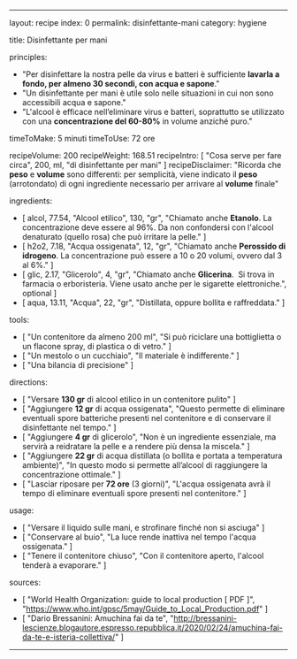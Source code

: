 ---

layout: recipe
index: 0
permalink: disinfettante-mani
category: hygiene

title: Disinfettante per mani

principles:
  - "Per disinfettare la nostra pelle da virus e batteri è sufficiente <strong>lavarla a fondo, per almeno 30 secondi, con acqua e sapone</strong>."
  - "Un disinfettante per mani è utile solo nelle situazioni in cui non sono accessibili acqua e sapone."
  - "L'alcool è efficace nell’eliminare virus e batteri, soprattutto se utilizzato con una <strong>concentrazione del 60-80%</strong> in volume anziché puro."

timeToMake: 5 minuti
timeToUse: 72 ore

recipeVolume: 200
recipeWeight: 168.51
recipeIntro: [ "Cosa serve per fare circa", 200, ml, "di disinfettante per mani" ]
recipeDisclaimer: "Ricorda che <strong>peso</strong> e <strong>volume</strong> sono differenti: per semplicità, viene indicato il <strong>peso</strong> (arrotondato) di ogni ingrediente necessario per arrivare al <strong>volume</strong> finale"

ingredients:
  - [ alcol, 77.54, "Alcool etilico", 130, "gr", "Chiamato anche <strong>Etanolo</strong>. La concentrazione deve essere al 96%. Da non confondersi con l'alcool denaturato (quello rosa) che può irritare la pelle." ]
  - [ h2o2, 7.18, "Acqua ossigenata", 12, "gr", "Chiamato anche <strong>Perossido di idrogeno</strong>. La concentrazione può essere a 10 o 20 volumi, ovvero dal 3 al 6%." ]
  - [ glic, 2.17, "Glicerolo", 4, "gr", "Chiamato anche <strong>Glicerina</strong>.  Si trova in farmacia o erboristeria. Viene usato anche per le sigarette elettroniche.", optional ]
  - [ aqua, 13.11, "Acqua", 22, "gr", "Distillata, oppure bollita e raffreddata." ]

tools:
  - [ "Un contenitore da almeno <span data-qty='volume'>200</span> ml", "Si può riciclare una bottiglietta o un flacone spray, di plastica o di vetro." ]
  - [ "Un mestolo o un cucchiaio", "Il materiale è indifferente." ]
  - [ "Una bilancia di precisione" ]

directions:
  - [ "Versare <strong><span data-qty='alcol'>130</span> gr</strong> di <span class='ingredient'>alcool etilico</span> in un contenitore pulito" ]
  - [ "Aggiungere <strong><span data-qty='h2o2'>12</span> gr</strong> di <span class='ingredient'>acqua ossigenata</span>", "Questo permette di eliminare eventuali spore batteriche presenti nel contenitore e di conservare il disinfettante nel tempo." ]
  - [ "Aggiungere <strong><span data-qty='glic'>4</span> gr</strong> di <span class='ingredient'>glicerolo</span>", "Non è un ingrediente essenziale, ma servirà a reidratare la pelle e a rendere più densa la miscela." ]
  - [ "Aggiungere <strong><span data-qty='aqua'>22</span> gr</strong> di <span class='ingredient'>acqua</span> distillata (o bollita e portata a temperatura ambiente)", "In questo modo si permette all’alcool di raggiungere la concentrazione ottimale." ]
  - [ "Lasciar riposare per <strong>72 ore</strong> (3 giorni)", "L'acqua ossigenata avrà il tempo di eliminare eventuali spore presenti nel contenitore." ]

usage:
  - [ "Versare il liquido sulle mani, e strofinare finché non si asciuga" ]
  - [ "Conservare al buio", "La luce rende inattiva nel tempo l'acqua ossigenata." ]
  - [ "Tenere il contenitore chiuso", "Con il contenitore aperto, l'alcool tenderà a evaporare." ]

sources:
  - [ "World Health Organization: guide to local production [ PDF ]", "https://www.who.int/gpsc/5may/Guide_to_Local_Production.pdf" ]
  - [ "Dario Bressanini: Amuchina fai da te", "http://bressanini-lescienze.blogautore.espresso.repubblica.it/2020/02/24/amuchina-fai-da-te-e-isteria-collettiva/" ]

---